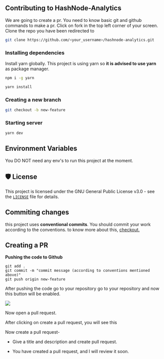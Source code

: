 ## Contributing to HashNode-Analytics

We are going to create a pr. You need to know basic git and github commands to make a pr.
Click on fork in the top left corner of your screen. Clone the repo you have been redirected to

```bash
git clone https://github.com/<your_username>/hashnode-analytics.git
```

### Installing dependencies

Install yarn globally. This project is using yarn so **it is advised to use yarn** as package manager.

```bash
npm i -g yarn

yarn install
```


### Creating a new branch

```bash
git checkout -b new-feature
```

### Starting server

```bash
yarn dev
```

## Environment Variables

You DO NOT need any env's to run this project at the moment.

## 🛡️ License

This project is licensed under the GNU General Public License v3.0 - see the [`LICENSE`](LICENSE) file for details.

## Commiting changes

this project uses **conventional commits**. You should commit your work according to the conventions. to know more about this, [checkout.](https://www.conventionalcommits.org/en/v1.0.0/)

## Creating a PR

**Pushing the code to Github**

```
git add .
git commit -m "commit message (according to conventions mentioned above)"
git push origin new-feature
```

After pushing the code go to your repository go to your repository and now this button will be enabled.

![](https://cdn.hashnode.com/res/hashnode/image/upload/v1627311880224/BoU02D7DZ.png)

Now open a pull request.

After clicking on create a pull request, you will see this

Now create a pull request-

- Give a title and description and create pull request.

- You have created a pull request, and I will review it soon.
